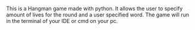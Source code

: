 This is a Hangman game made with python. It allows the user to specify amount of lives for the round and a user specified word. The game will run in the terminal of your IDE or cmd on your pc.
